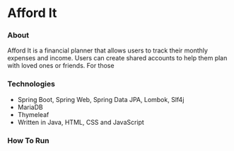 # Afford It 

### About
Afford It is a financial planner that allows users to track their monthly expenses and income. Users can create shared accounts to help them plan with loved ones or friends. For those 

### Technologies
- Spring Boot, Spring Web, Spring Data JPA, Lombok, Slf4j
- MariaDB
- Thymeleaf
- Written in Java, HTML, CSS and JavaScript


### How To Run